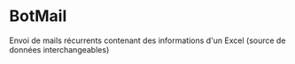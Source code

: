 # BotMail
Envoi de mails récurrents contenant des informations d'un Excel  (source de données interchangeables)
